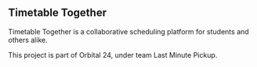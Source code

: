 ## Timetable Together

Timetable Together is a collaborative scheduling platform for students and others alike. 

This project is part of Orbital 24, under team Last Minute Pickup.